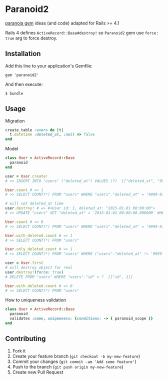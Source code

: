 # Paranoid2

[paranoia gem](https://github.com/radar/paranoia) ideas (and code) adapted for Rails >= 4.1

Rails 4 defines `ActiveRecord::Base#destroy!` so `Paranoid2` gem use `force: true` arg to force destroy.

## Installation

Add this line to your application's Gemfile:

    gem 'paranoid2'

And then execute:

    $ bundle

## Usage

Migration

```ruby
create_table :users do |t|
  t.datetime :deleted_at, :null => false
end
```

Model

```ruby
class User < ActiveRecord::Base
  paranoid
end
```

```ruby
user = User.create!
# >> INSERT INTO "users" ("deleted_at") VALUES (?)  [["deleted_at", "9999-01-01 00:00:00.000000"]]

User.count # => 1
# >> SELECT COUNT(*) FROM "users" WHERE "users"."deleted_at" = '9999-01-01 00:00:00.000000'

# will set deleted_at time
user.destroy! # => #<User id: 1, deleted_at: "2015-01-01 00:00:00">
# >> UPDATE "users" SET "deleted_at" = '2015-01-01 00:00:00.000000' WHERE "users"."id" = ?  [["id", 1]]

User.count # => 0
# >> SELECT COUNT(*) FROM "users" WHERE "users"."deleted_at" = '9999-01-01 00:00:00.000000'

User.with_deleted.count # => 1
# >> SELECT COUNT(*) FROM "users"

User.only_deleted.count # => 1
# >> SELECT COUNT(*) FROM "users" WHERE ("users"."deleted_at" != '9999-01-01 00:00:00.000000')

user = User.first
# will destroy object for real
user.destroy!(force: true)
# DELETE FROM "users" WHERE "users"."id" = ?  [["id", 1]]

User.with_deleted.count # => 0
# >> SELECT COUNT(*) FROM "users"
```

How to uniqueness validation

```ruby
class User < ActiveRecord::Base
  paranoid
  validates :name, uniqueness: {conditions: -> { paranoid_scope }}
end
```

## Contributing

1. Fork it
2. Create your feature branch (`git checkout -b my-new-feature`)
3. Commit your changes (`git commit -am 'Add some feature'`)
4. Push to the branch (`git push origin my-new-feature`)
5. Create new Pull Request
